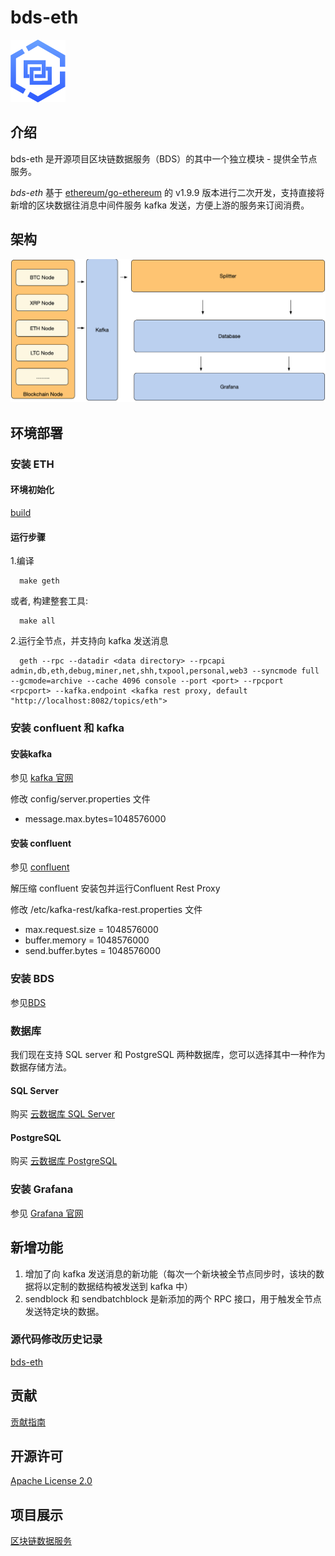 # bds-eth
![logo](./docs/bds-logo.png)
## 介绍
bds-eth 是开源项目区块链数据服务（BDS）的其中一个独立模块 - 提供全节点服务。

*bds-eth* 基于 [ethereum/go-ethereum](https://github.com/ethereum/go-ethereum) 的 v1.9.9 版本进行二次开发，支持直接将新增的区块数据往消息中间件服务 kafka 发送，方便上游的服务来订阅消费。

## 架构
![架构](./docs/bds-architecture.jpg)

## 环境部署 
### 安装 ETH
#### 环境初始化
[build](./docs/build.md)

#### 运行步骤

1.编译

 ```
   make geth
 ```
   或者, 构建整套工具:
   
 ```
   make all
 ```
 

2.运行全节点，并支持向 kafka 发送消息

```
  geth --rpc --datadir <data directory> --rpcapi admin,db,eth,debug,miner,net,shh,txpool,personal,web3 --syncmode full --gcmode=archive --cache 4096 console --port <port> --rpcport <rpcport> --kafka.endpoint <kafka rest proxy, default "http://localhost:8082/topics/eth">
```

### 安装 confluent 和 kafka
#### 安装kafka
参见 [kafka 官网](http://kafka.apache.org/quickstart)

修改 config/server.properties 文件

* message.max.bytes=1048576000

#### 安装 confluent
参见 [confluent](https://docs.confluent.io/current/installation/installing_cp/zip-tar.html#prod-kafka-cli-install)

解压缩 confluent 安装包并运行Confluent Rest Proxy

修改 /etc/kafka-rest/kafka-rest.properties 文件

* max.request.size = 1048576000
* buffer.memory = 1048576000
* send.buffer.bytes = 1048576000

### 安装 BDS
参见[BDS](https://github.com/jdcloud-bds/bds)

### 数据库
我们现在支持 SQL server 和 PostgreSQL 两种数据库，您可以选择其中一种作为数据存储方法。

#### SQL Server
购买 [云数据库 SQL Server](https://www.jdcloud.com/cn/products/jcs-for-sql-server)

#### PostgreSQL 
购买 [云数据库 PostgreSQL](https://www.jdcloud.com/cn/products/jcs-for-postgresql)

### 安装 Grafana 
参见 [Grafana 官网](https://grafana.com/)

## 新增功能

1. 增加了向 kafka 发送消息的新功能（每次一个新块被全节点同步时，该块的数据将以定制的数据结构被发送到 kafka 中）
2. sendblock 和 sendbatchblock 是新添加的两个 RPC 接口，用于触发全节点发送特定块的数据。

### 源代码修改历史记录
[bds-eth](./CHANGE_HISTORY.md)

## 贡献
[贡献指南](./CONTRIBUTING.md)

## 开源许可 
[Apache License 2.0](./LICENSE)

## 项目展示
[区块链数据服务](https://bds.jdcloud.com/)

